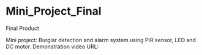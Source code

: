 # Mini_Project_Final
Final Product

Mini project: Burglar detection and alarm system using PIR sensor, LED and DC motor.
Demonstration video URL:
